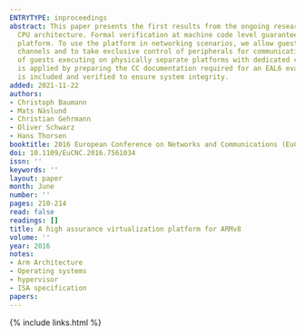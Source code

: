 ```yaml
---
ENTRYTYPE: inproceedings
abstract: This paper presents the first results from the ongoing research project HASPOC, developing a high assurance virtualization platform for the ARMv8
  CPU architecture. Formal verification at machine code level guarantees information isolation between different guest systems (e.g. OSs) running on the
  platform. To use the platform in networking scenarios, we allow guest systems to securely communicate with each other via platform-provided communication
  channels and to take exclusive control of peripherals for communication with the outside world. The isolation is shown to be formally equivalent to that
  of guests executing on physically separate platforms with dedicated communication channels crossing the air-gap. Common Criteria (CC) assurance methodology
  is applied by preparing the CC documentation required for an EAL6 evaluation of products using the platform. Besides the hypervisor, a secure boot component
  is included and verified to ensure system integrity.
added: 2021-11-22
authors:
- Christoph Baumann
- Mats Näslund
- Christian Gehrmann
- Oliver Schwarz
- Hans Thorsen
booktitle: 2016 European Conference on Networks and Communications (EuCNC)
doi: 10.1109/EuCNC.2016.7561034
issn: ''
keywords: ''
layout: paper
month: June
number: ''
pages: 210-214
read: false
readings: []
title: A high assurance virtualization platform for ARMv8
volume: ''
year: 2016
notes:
- Arm Architecture
- Operating systems
- hypervisor
- ISA specification
papers:
---
```

{% include links.html %}
